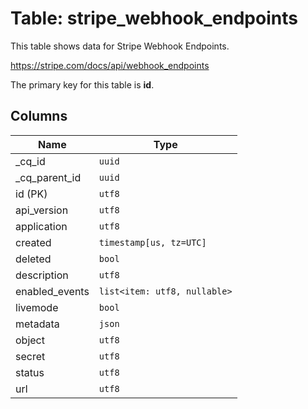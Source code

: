 # Table: stripe_webhook_endpoints

This table shows data for Stripe Webhook Endpoints.

https://stripe.com/docs/api/webhook_endpoints

The primary key for this table is **id**.

## Columns

| Name          | Type          |
| ------------- | ------------- |
|_cq_id|`uuid`|
|_cq_parent_id|`uuid`|
|id (PK)|`utf8`|
|api_version|`utf8`|
|application|`utf8`|
|created|`timestamp[us, tz=UTC]`|
|deleted|`bool`|
|description|`utf8`|
|enabled_events|`list<item: utf8, nullable>`|
|livemode|`bool`|
|metadata|`json`|
|object|`utf8`|
|secret|`utf8`|
|status|`utf8`|
|url|`utf8`|